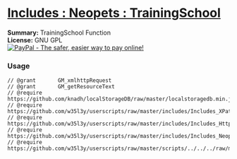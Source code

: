 
# [Includes : Neopets : TrainingSchool](.)

**Summary:** TrainingSchool Function<br />
**License:** GNU GPL<br />
[![PayPal - The safer, easier way to pay online!](https://www.paypalobjects.com/en_US/i/btn/btn_donate_SM.gif "PayPal - The safer, easier way to pay online!")](http://goo.gl/Fv19S)
### Usage
```
// @grant		GM_xmlhttpRequest
// @grant		GM_getResourceText
// @require		https://github.com/knadh/localStorageDB/raw/master/localstoragedb.min.js
// @require		https://github.com/w35l3y/userscripts/raw/master/includes/Includes_XPath/63808.user.js
// @require		https://github.com/w35l3y/userscripts/raw/master/includes/Includes_HttpRequest/56489.user.js
// @require		https://github.com/w35l3y/userscripts/raw/master/includes/Includes_Neopets_%5BBETA%5D/main.user.js
// @require		https://github.com/w35l3y/userscripts/raw/master/scripts/../../../raw/master/includes/Includes_Neopets_TrainingSchool/main.user.js
```

